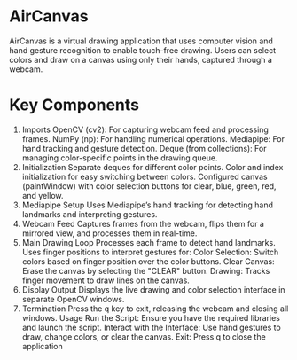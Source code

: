 # AirCanvas
AirCanvas is a virtual drawing application that uses computer vision and hand gesture recognition to enable touch-free drawing. Users can select colors and draw on a canvas using only their hands, captured through a webcam.

# Key Components
1. Imports
OpenCV (cv2): For capturing webcam feed and processing frames.
NumPy (np): For handling numerical operations.
Mediapipe: For hand tracking and gesture detection.
Deque (from collections): For managing color-specific points in the drawing queue.
2. Initialization
Separate deques for different color points.
Color and index initialization for easy switching between colors.
Configured canvas (paintWindow) with color selection buttons for clear, blue, green, red, and yellow.
3. Mediapipe Setup
Uses Mediapipe’s hand tracking for detecting hand landmarks and interpreting gestures.
4. Webcam Feed
Captures frames from the webcam, flips them for a mirrored view, and processes them in real-time.
5. Main Drawing Loop
Processes each frame to detect hand landmarks.
Uses finger positions to interpret gestures for:
Color Selection: Switch colors based on finger position over the color buttons.
Clear Canvas: Erase the canvas by selecting the "CLEAR" button.
Drawing: Tracks finger movement to draw lines on the canvas.
6. Display Output
Displays the live drawing and color selection interface in separate OpenCV windows.
7. Termination
Press the q key to exit, releasing the webcam and closing all windows.
Usage
Run the Script: Ensure you have the required libraries and launch the script.
Interact with the Interface: Use hand gestures to draw, change colors, or clear the canvas.
Exit: Press q to close the application
